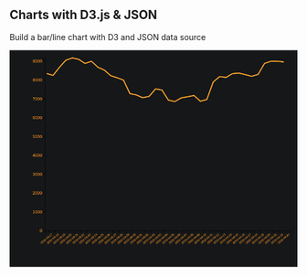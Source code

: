 ## Charts with D3.js & JSON

Build a bar/line chart with D3 and JSON data source

![Preview](preview.png)
